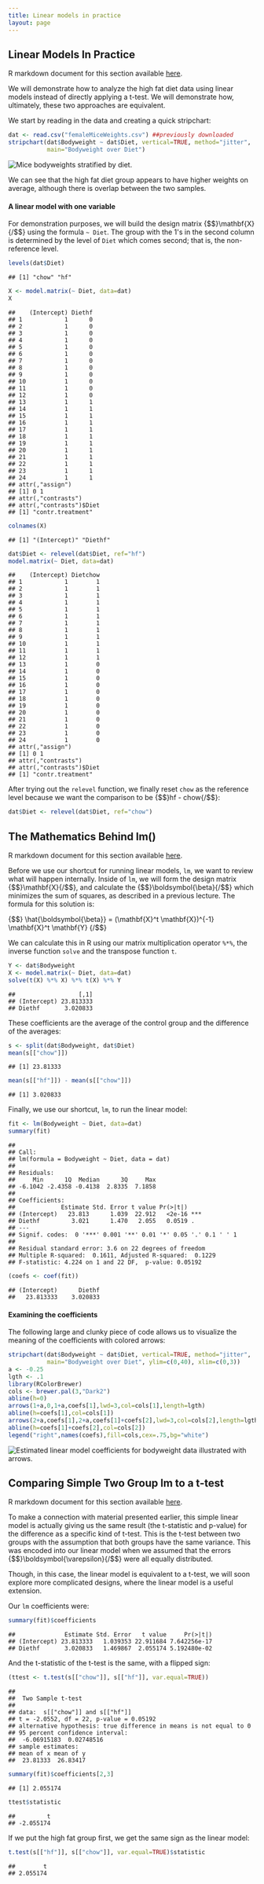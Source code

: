 ```yaml
---
title: Linear models in practice
layout: page
---
```




## Linear Models In Practice

R markdown document for this section available [here](https://github.com/genomicsclass/labs/tree/master/course2/linear_models_in_practice.Rmd).

We will demonstrate how to analyze the high fat diet data using linear models instead of directly applying a t-test. We will demonstrate how, ultimately, these two approaches are equivalent. 

We start by reading in the data and creating a quick stripchart:




```r
dat <- read.csv("femaleMiceWeights.csv") ##previously downloaded
stripchart(dat$Bodyweight ~ dat$Diet, vertical=TRUE, method="jitter",
           main="Bodyweight over Diet")
```

![Mice bodyweights stratified by diet.](images/R/linear_models_in_practice-tmp-bodyweight_by_diet_stripchart-1.png) 

We can see that the high fat diet group appears to have higher weights on average, although there is overlap between the two samples.

#### A linear model with one variable

For demonstration purposes, we will build the design matrix {$$}\mathbf{X}{/$$} using the formula `~ Diet`. The group with the 1's in the second column is determined by the level of `Diet` which comes second; that is, the non-reference level. 


```r
levels(dat$Diet)
```

```
## [1] "chow" "hf"
```

```r
X <- model.matrix(~ Diet, data=dat)
X
```

```
##    (Intercept) Diethf
## 1            1      0
## 2            1      0
## 3            1      0
## 4            1      0
## 5            1      0
## 6            1      0
## 7            1      0
## 8            1      0
## 9            1      0
## 10           1      0
## 11           1      0
## 12           1      0
## 13           1      1
## 14           1      1
## 15           1      1
## 16           1      1
## 17           1      1
## 18           1      1
## 19           1      1
## 20           1      1
## 21           1      1
## 22           1      1
## 23           1      1
## 24           1      1
## attr(,"assign")
## [1] 0 1
## attr(,"contrasts")
## attr(,"contrasts")$Diet
## [1] "contr.treatment"
```

```r
colnames(X)
```

```
## [1] "(Intercept)" "Diethf"
```

```r
dat$Diet <- relevel(dat$Diet, ref="hf")
model.matrix(~ Diet, data=dat)
```

```
##    (Intercept) Dietchow
## 1            1        1
## 2            1        1
## 3            1        1
## 4            1        1
## 5            1        1
## 6            1        1
## 7            1        1
## 8            1        1
## 9            1        1
## 10           1        1
## 11           1        1
## 12           1        1
## 13           1        0
## 14           1        0
## 15           1        0
## 16           1        0
## 17           1        0
## 18           1        0
## 19           1        0
## 20           1        0
## 21           1        0
## 22           1        0
## 23           1        0
## 24           1        0
## attr(,"assign")
## [1] 0 1
## attr(,"contrasts")
## attr(,"contrasts")$Diet
## [1] "contr.treatment"
```

After trying out the `relevel` function, we finally reset `chow` as the reference level because we want the comparison to be {$$}hf - chow{/$$}:


```r
dat$Diet <- relevel(dat$Diet, ref="chow")
```

## The Mathematics Behind lm()

R markdown document for this section available [here](https://github.com/genomicsclass/labs/tree/master/course2/linear_models_in_practice.Rmd).

Before we use our shortcut for running linear models, `lm`, we want to review what will happen internally. Inside of `lm`, we will form the design matrix {$$}\mathbf{X}{/$$}, and calculate the {$$}\boldsymbol{\beta}{/$$} which minimizes the sum of squares, as described in a previous lecture. The formula for this solution is:

{$$} \hat{\boldsymbol{\beta}} = (\mathbf{X}^t \mathbf{X})^{-1} \mathbf{X}^t \mathbf{Y} {/$$}

We can calculate this in R using our matrix multiplication operator `%*%`, the inverse function `solve` and the transpose function `t`.



```r
Y <- dat$Bodyweight
X <- model.matrix(~ Diet, data=dat)
solve(t(X) %*% X) %*% t(X) %*% Y
```

```
##                  [,1]
## (Intercept) 23.813333
## Diethf       3.020833
```

These coefficients are the average of the control group and the difference of the averages:



```r
s <- split(dat$Bodyweight, dat$Diet)
mean(s[["chow"]])
```

```
## [1] 23.81333
```

```r
mean(s[["hf"]]) - mean(s[["chow"]])
```

```
## [1] 3.020833
```

Finally, we use our shortcut, `lm`, to run the linear model:


```r
fit <- lm(Bodyweight ~ Diet, data=dat)
summary(fit)
```

```
## 
## Call:
## lm(formula = Bodyweight ~ Diet, data = dat)
## 
## Residuals:
##     Min      1Q  Median      3Q     Max 
## -6.1042 -2.4358 -0.4138  2.8335  7.1858 
## 
## Coefficients:
##             Estimate Std. Error t value Pr(>|t|)    
## (Intercept)   23.813      1.039  22.912   <2e-16 ***
## Diethf         3.021      1.470   2.055   0.0519 .  
## ---
## Signif. codes:  0 '***' 0.001 '**' 0.01 '*' 0.05 '.' 0.1 ' ' 1
## 
## Residual standard error: 3.6 on 22 degrees of freedom
## Multiple R-squared:  0.1611,	Adjusted R-squared:  0.1229 
## F-statistic: 4.224 on 1 and 22 DF,  p-value: 0.05192
```

```r
(coefs <- coef(fit))
```

```
## (Intercept)      Diethf 
##   23.813333    3.020833
```

#### Examining the coefficients

The following large and clunky piece of code allows us to visualize the meaning of the coefficients with colored arrows:


```r
stripchart(dat$Bodyweight ~ dat$Diet, vertical=TRUE, method="jitter",
           main="Bodyweight over Diet", ylim=c(0,40), xlim=c(0,3))
a <- -0.25
lgth <- .1
library(RColorBrewer)
cols <- brewer.pal(3,"Dark2")
abline(h=0)
arrows(1+a,0,1+a,coefs[1],lwd=3,col=cols[1],length=lgth)
abline(h=coefs[1],col=cols[1])
arrows(2+a,coefs[1],2+a,coefs[1]+coefs[2],lwd=3,col=cols[2],length=lgth)
abline(h=coefs[1]+coefs[2],col=cols[2])
legend("right",names(coefs),fill=cols,cex=.75,bg="white")
```

![Estimated linear model coefficients for bodyweight data illustrated with arrows.](images/R/linear_models_in_practice-tmp-parameter_estimate_illustration-1.png) 

## Comparing Simple Two Group lm to a t-test

R markdown document for this section available [here](https://github.com/genomicsclass/labs/tree/master/course2/linear_models_in_practice.Rmd).

To make a connection with material presented earlier, this simple linear model is actually giving us the same result (the t-statistic and p-value) for the difference as a specific kind of t-test. This is the t-test between two groups with the assumption that both groups have the same variance. This was encoded into our linear model when we assumed that the errors {$$}\boldsymbol{\varepsilon}{/$$} were all equally distributed.

Though, in this case, the linear model is equivalent to a t-test, we will soon explore more complicated designs, where the linear model is a useful extension.

Our `lm` coefficients were:


```r
summary(fit)$coefficients
```

```
##              Estimate Std. Error   t value     Pr(>|t|)
## (Intercept) 23.813333   1.039353 22.911684 7.642256e-17
## Diethf       3.020833   1.469867  2.055174 5.192480e-02
```

And the t-statistic of the t-test is the same, with a flipped sign:


```r
(ttest <- t.test(s[["chow"]], s[["hf"]], var.equal=TRUE))
```

```
## 
## 	Two Sample t-test
## 
## data:  s[["chow"]] and s[["hf"]]
## t = -2.0552, df = 22, p-value = 0.05192
## alternative hypothesis: true difference in means is not equal to 0
## 95 percent confidence interval:
##  -6.06915183  0.02748516
## sample estimates:
## mean of x mean of y 
##  23.81333  26.83417
```

```r
summary(fit)$coefficients[2,3]
```

```
## [1] 2.055174
```

```r
ttest$statistic
```

```
##         t 
## -2.055174
```

If we put the high fat group first, we get the same sign as the linear model:


```r
t.test(s[["hf"]], s[["chow"]], var.equal=TRUE)$statistic
```

```
##        t 
## 2.055174
```


